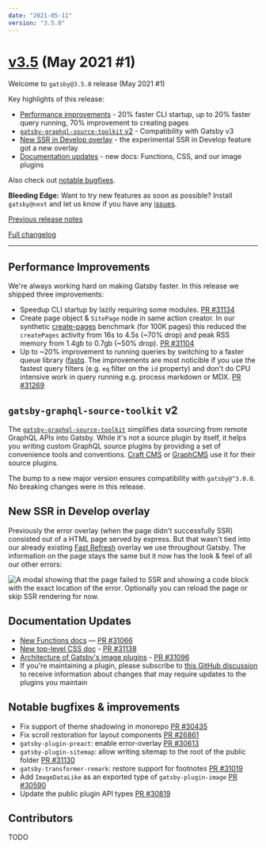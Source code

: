 ```yaml
---
date: "2021-05-11"
version: "3.5.0"
---
```


# [v3.5](https://github.com/gatsbyjs/gatsby/compare/gatsby@3.5.0-next.0...gatsby@3.5.0) (May 2021 #1)

Welcome to `gatsby@3.5.0` release (May 2021 #1)

Key highlights of this release:

- [Performance improvements](#performance-improvements) - 20% faster CLI startup, up to 20% faster query running, 70% improvement to creating pages
- [`gatsby-graphql-source-toolkit` v2](#gatsby-graphql-source-toolkit-v2) - Compatibility with Gatsby v3
- [New SSR in Develop overlay](#new-ssr-in-develop-overlay) - the experimental SSR in Develop feature got a new overlay
- [Documentation updates](#documentation-updates) - new docs: Functions, CSS, and our image plugins

Also check out [notable bugfixes](#notable-bugfixes--improvements).

**Bleeding Edge:** Want to try new features as soon as possible? Install `gatsby@next` and let us know
if you have any [issues](https://github.com/gatsbyjs/gatsby/issues).

[Previous release notes](/docs/reference/release-notes/v3.4)

[Full changelog](https://github.com/gatsbyjs/gatsby/compare/gatsby@3.5.0-next.0...gatsby@3.5.0)

---

## Performance Improvements

We're always working hard on making Gatsby faster. In this release we shipped three improvements:

- Speedup CLI startup by lazily requiring some modules. [PR #31134](https://github.com/gatsbyjs/gatsby/pull/31134)
- Create page object & `SitePage` node in same action creator. In our synthetic [create-pages](https://github.com/gatsbyjs/gatsby/tree/master/benchmarks/create-pages) benchmark (for 100K pages) this reduced the `createPages` activity from 16s to 4.5s (~70% drop) and peak RSS memory from 1.4gb to 0.7gb (~50% drop). [PR #31104](https://github.com/gatsbyjs/gatsby/pull/31104)
- Up to ~20% improvement to running queries by switching to a faster queue library ([fastq](https://www.npmjs.com/package/fastq). The improvements are most noticible if you use the fastest query filters (e.g. `eq` filter on the `id` property) and don't do CPU intensive work in query running e.g. process markdown or MDX. [PR #31269](https://github.com/gatsbyjs/gatsby/pull/31269)

## `gatsby-graphql-source-toolkit` v2

The [`gatsby-graphql-source-toolkit`](https://github.com/gatsbyjs/gatsby-graphql-toolkit) simplifies data sourcing from remote GraphQL APIs into Gatsby. While it's not a source plugin by itself, it helps you writing custom GraphQL source plugins by providing a set of convenience tools and conventions. [Craft CMS](https://github.com/craftcms/gatsby-source-craft) or [GraphCMS](https://github.com/GraphCMS/gatsby-source-graphcms) use it for their source plugins.

The bump to a new major version ensures compatibility with `gatsby@^3.0.0`. No breaking changes were in this release.

## New SSR in Develop overlay

Previously the error overlay (when the page didn't successfully SSR) consisted out of a HTML page served by express. But that wasn't tied into our already existing [Fast Refresh](/docs/reference/local-development/fast-refresh/) overlay we use throughout Gatsby. The information on the page stays the same but it now has the look & feel of all our other errors:

![A modal showing that the page failed to SSR and showing a code block with the exact location of the error. Optionally you can reload the page or skip SSR rendering for now.](https://user-images.githubusercontent.com/16143594/116409324-088a9e00-a834-11eb-8cf3-1c3745be8b51.png)

## Documentation Updates

- [New Functions docs](/docs/how-to/functions/) — [PR #31066](https://github.com/gatsbyjs/gatsby/pull/31066)
- [New top-level CSS doc](/docs/how-to/styling/built-in-css/) - [PR #31138](https://github.com/gatsbyjs/gatsby/pull/31138)
- [Architecture of Gatsby's image plugins](/docs/conceptual/image-plugin-architecture/) - [PR #31096](https://github.com/gatsbyjs/gatsby/pull/31096)
- If you're maintaining a plugin, please subscribe to [this GitHub discussion](https://github.com/gatsbyjs/gatsby/discussions/30955) to receive information about changes that may require updates to the plugins you maintain

## Notable bugfixes & improvements

- Fix support of theme shadowing in monorepo [PR #30435](https://github.com/gatsbyjs/gatsby/pull/30435)
- Fix scroll restoration for layout components [PR #26861](https://github.com/gatsbyjs/gatsby/pull/26861)
- `gatsby-plugin-preact`: enable error-overlay [PR #30613](https://github.com/gatsbyjs/gatsby/pull/30613)
- `gatsby-plugin-sitemap`: allow writing sitemap to the root of the public folder [PR #31130](https://github.com/gatsbyjs/gatsby/pull/31130)
- `gatsby-transformer-remark`: restore support for footnotes [PR #31019](https://github.com/gatsbyjs/gatsby/pull/31019)
- Add `ImageDataLike` as an exported type of `gatsby-plugin-image` [PR #30590](https://github.com/gatsbyjs/gatsby/pull/30590)
- Update the public plugin API types [PR #30819](https://github.com/gatsbyjs/gatsby/pull/30819)

## Contributors

TODO
